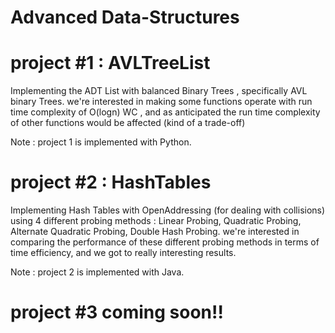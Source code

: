 # Advanced Data-Structures

# project #1 : AVLTreeList 
Implementing the ADT List with balanced Binary Trees , specifically AVL binary Trees.
we're interested in making some functions operate with run time complexity of O(logn) WC , 
and as anticipated the run time complexity of other functions would be affected (kind of a trade-off)

Note : project 1 is implemented with Python.


# project #2 : HashTables
Implementing Hash Tables with OpenAddressing (for dealing with collisions) using 4 different probing methods : 
Linear Probing, Quadratic Probing, Alternate Quadratic Probing, Double Hash Probing.
we're interested in comparing the performance of these different probing methods in terms of time efficiency,
and we got to really interesting results.

Note : project 2 is implemented with Java.


# project #3 coming soon!!

